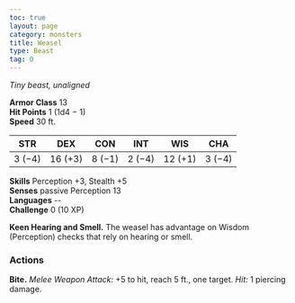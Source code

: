 ```yaml
---
toc: true
layout: page
category: monsters
title: Weasel
type: Beast
tag: 0
---
```

_Tiny beast, unaligned_

**Armor Class** 13    
**Hit Points** 1 (1d4 − 1)    
**Speed** 30 ft. 

| STR     | DEX     | CON     | INT     | WIS     | CHA     |
|---------|---------|---------|---------|---------|---------|
| 3 (−4)  | 16 (+3) | 8 (−1)  | 2 (−4)  | 12 (+1) | 3 (−4)  |

**Skills** Perception +3, Stealth +5    
**Senses** passive Perception 13    
**Languages** --    
**Challenge** 0 (10 XP) 

**Keen Hearing and Smell.** The weasel has advantage on Wisdom (Perception) checks that rely on hearing or smell.

### Actions    
**Bite.** _Melee Weapon Attack:_ +5 to hit, reach 5 ft., one target. _Hit:_ 1 piercing damage. 

